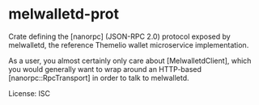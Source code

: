 # melwalletd-prot

Crate defining the [nanorpc] (JSON-RPC 2.0) protocol exposed by melwalletd, the reference Themelio wallet microservice implementation.

As a user, you almost certainly only care about [MelwalletdClient], which you would generally want to wrap around an HTTP-based [nanorpc::RpcTransport] in order to talk to melwalletd.

License: ISC
